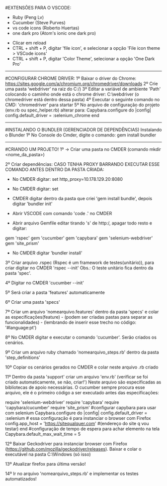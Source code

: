 
#EXTENSÕES PARA O VSCODE:
- Ruby (Peng Lv)
- Cucumber (Steve Purves)
- vs code icons (Roberto Huertas)
- one dark pro (Atom's ionic one dark pro)
* Clicar em reload
* CTRL + shift + P, digitar 'file icon', e selecionar a opção 'File icon theme > VSCode icons'
* CTRL + shift + P, digitar 'Color Theme', selecionar a opção 'One Dark Pro'
________________________________________________________________________________________________________________________________________

#CONFIGURAR CHROME DRIVER:
1º Baixar o driver do Chrome: https://sites.google.com/a/chromium.org/chromedriver/downloads
2º Crie uma pasta ‘webdriver’ na raiz do C:/)
3º Editar a variável de ambiente 'Path' colocando o caminho onde está o chrome driver: C:\webdriver (o chromedriver está dentro dessa pasta)
4º Executar o seguinte comando no CMD: 'chromedriver' para startar 
5º No arquivo de configuração do projeto (env.rb ou spec_helper.rb) alterar para: 
Capybara.configure do |config|
    config.default_driver = :selenium_chrome
end
________________________________________________________________________________________________________________________________________

#INSTALANDO O BUNDLER (GERENCIADOR DE DEPENDÊNCIAS)
Instalando o Blunder
1º No Console do Cmder, digite o comando:
gem install bundler

________________________________________________________________________________________________________________________________________

#CRIANDO UM PROJETO!
1º -> Criar uma pasta no CMDER (comando mkdir <nome_da_pasta>)

2º Criar dependências:
CASO TENHA PROXY BARRANDO EXECUTAR ESSE COMANDO ANTES DENTRO DA PASTA CRIADA:
- No CMDER digitar: set http_proxy=10.178.129.20:8080 
-  No CMDER digitar: set

- CMDER digitar dentro da pasta que criei 'gem install bundle', depois digitar 'bundler init'
- Abrir VSCODE com comando 'code .' no CMDER
- Abrir arquivo Gemfile editar tirando 's' de http:/, apagar todo resto e digitar:

gem 'rspec'
gem 'cucumber'
gem 'capybara'
gem 'selenium-webdriver'
gem 'site_prism' 

- No CMDER digitar 'bundler install'

3º Criar arquivo .rspec (Rspec é um framework de testes(unitário)), 
para criar digitar no CMDER 'rspec --init'
Obs.: O teste unitário fica dentro da pasta 'spec'.

4º Digitar no CMDER 'cucumber --init'

5º Será criar a pasta 'features' automaticamente

6º Criar uma pasta 'specs'

7º Criar um arquivo 'nomearquivo.features' dentro da pasta 'specs' e colar as especificações(feature) -  (podem ser criadas pastas para separar as funcionalidades) - (lembrando de inserir esse trecho no código: '#language:pt')

8º No CMDER digitar e executar o comando 'cucumber'. Serão criados os cenários.

9º Criar um arquivo ruby chamado 'nomearquivo_steps.rb' dentro da pasta 'step_definitions'

10º Copiar os cenários gerados no CMDER e colar neste arquivo .rb criado

11º Dentro da pasta 'support' criar um arquivo 'env.rb' (verificar se foi criado automaticamente, se não, criar!') Neste arquivo são especificadas as bibliotecas de apoio necessárias. O cucumber sempre procura esse arquivo, ele é o primeiro código a ser executado antes das especificações:

require 'selenium-webdriver'
require 'capybara'
require 'capybara/cucumber'
require 'site_prism'
#configurar capybara para usar com selenium
Capybara.configure do |config|
    config.default_driver = :selenium # essa configuração é para instanciar o browser com Firefox
    config.app_host = 'https://sitequalquer.com' #(endereço do site q vou testar)
end
#configuração de tempo de espera para achar elemento na tela
Capybara.default_max_wait_time = 5

12º Baixar Geckodriver para instanciar browser com Firefox (https://github.com/mozilla/geckodriver/releases). 
Baixar e colar o executável na pasta C:\Windows (só isso)

13º Atualizar firefox para última versão!

14º Ir no arquivo 'nomearquivo_steps.rb' e implementar os testes automatizados!
